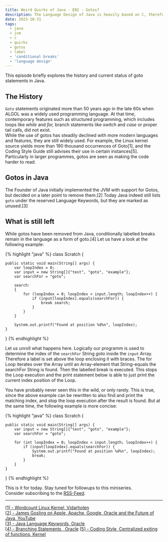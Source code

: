 ```yaml
---
title: Weird Quirks of Java - E02 - Gotos?
description: The Language Design of Java is heavily based on C, therefore some weird quirks were directly ported and are still present within the Language today, whilst primarily remaining unknown or unrevealed.
date: 2023-10-31
tags:
  - java
  - jvm
  - c
  - quirks
  - gotos
  - label
  - 'conditional breaks'
  - 'language design'
---
```


This episode briefly explores the history and current status of goto statements in Java.

## The History

`Goto` statements originated more than 50 years ago in the late 60s when ALGOL was a widely used programming language.
At that time, contemporary features such as structured programming, which includes loops like _while_ and _for,_ branch statements like _switch_ and _case_ or proper tail calls, did not exist.  
While the use of gotos has steadily declined with more modern languages and features, they are still widely used.
For example, the Linux kernel source yields more than 190 thousand occurrences of Goto[1], and the Coding Style Guide still advises their use in certain instances[5].  
Particularly in larger programmes, gotos are seen as making the code harder to read.

## Gotos in Java

The Founder of Java initially implemented the JVM with support for Gotos, but decided on a later point to remove them.[2]
Today Java indeed still lists `goto` under the reserved Language Keywords, but they are marked as unused.[3]

## What is still left
While gotos have been removed from Java, conditionally labelled breaks remain in the language as a form of goto.[4]
Let us have a look at the following example:

{% highlight "java" %}
class Scratch {

    public static void main(String[] args) {
        var loopIndex = 0;
        var input = new String[]{"test", "goto", "example"};
        var searchFor = "goto";

        search:
        {
            for (loopIndex = 0; loopIndex < input.length; loopIndex++) {
                if (input[loopIndex].equals(searchFor)) {
                    break search;
                }
            }
        }

        System.out.printf("Found at position %d%n", loopIndex);
    }

}
{% endhighlight %}

Let us unroll what happens here.
Logically our programm is used to determine the index of the `searchFor` String _goto_ inside the `input` Array.  
Therefore a label is set above the loop enclosing it with braces.
The for Loop iterates over the Array until an Array-element that String-equals the searchFor String is found.
Then the labelled break is executed.
This stops the Loop execution and the print statement below is able to just print the current index position of the Loop.

You have probably never seen this in the wild, or only rarely.
This is true, since the above example can be rewritten to also find and print the matching index, and stop the loop execution after the result is found.
But at the same time, the following example is more concise:

{% highlight "java" %}
class Scratch {

    public static void main(String[] args) {
        var input = new String[]{"test", "goto", "example"};
        var searchFor = "goto";

        for (int loopIndex = 0; loopIndex < input.length; loopIndex++) {
            if (input[loopIndex].equals(searchFor)) {
                System.out.printf("Found at position %d%n", loopIndex);
                break;
            }
        }
    }

}
{% endhighlight %}

This is it for today. 
Stay tuned for followups to this miniseries.  
Consider subscribing to the [RSS-Feed](https://blog.jeujeus.de/feed/feed.xml).

---
<a href="https://www.vidarholen.net/contents/wordcount/?#goto" target="_blank">[1] - Wordcount Linux Kernel, Vidarholen</a>  
<a href="https://www.youtube.com/watch?v=9ei-rbULWoA&t=1045s" target="_blank">[2] - James Gosling on Apple, Apache, Google, Oracle and the Future of Java, YouTube</a>  
<a href="https://docs.oracle.com/javase/tutorial/java/nutsandbolts/_keywords.html" target="_blank">[3] - Java Language Keywords, Oracle</a>  
<a href="https://docs.oracle.com/javase/tutorial/java/nutsandbolts/branch.html" target="_blank">[4] - Branching Statements , Oracle</a>
<a href="https://www.kernel.org/doc/html/v4.19/process/coding-style.html#:~:text=The%20goto%20statement%20comes%20in,or%20why%20the%20goto%20exists." target="_blank">[5] - Coding Style, Centralized exiting of functions, Kernel</a>